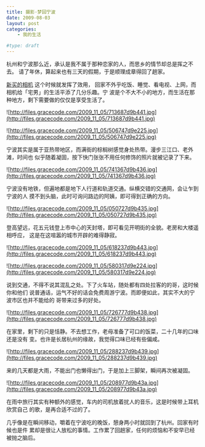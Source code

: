 ```yaml
---
title: 摄影·梦回宁波
date: 2009-08-03
layout: post
categories:
    - 我的生活

#type: draft
---
```


杭州和宁波那么近，承认是我不属于那种恋家的人，而思乡的情节却总是挥之不去。 请了年休，算起来也有三天的假期，于是顺理成章得回了趟家。

 [新买的相机]({{site.urls}}/posts/2969/) 这个时候就发挥了效用， 回家不外乎吃饭、睡觉、看电视、上网，而相机给「宅男」的生活平添了几分乐趣。宁 波是个不大不小的地方，而生活在那种地方，剩下需要做的仅仅是享受生活了。

![http://files.gracecode.com/2009_11_05/713687d9b441.jpg](http://files.gracecode.com/2009_11_05/713687d9b441.jpg)

![http://files.gracecode.com/2009_11_05/506747d9e225.jpg](http://files.gracecode.com/2009_11_05/506747d9e225.jpg)

宁波其实是属于亚热带地区，而满街的棕榈树感觉身处热带。漫步三江口、老外滩，时间也 似乎随着凝固，按下快门张张不用任何修饰的照片就被记录了下来。

![http://files.gracecode.com/2009_11_05/741367d9b436.jpg](http://files.gracecode.com/2009_11_05/741367d9b436.jpg)

宁波没有地铁，但遍地都是地下人行道和轨道交通。纵横交错的交通网，会让乍到宁波的人 摸不到头脑，此时可询问路边的阿姨，即可得到正确的方向。

![http://files.gracecode.com/2009_11_05/050727d9b435.jpg](http://files.gracecode.com/2009_11_05/050727d9b435.jpg)

登高望远，花五元钱登上市中心的天封塔，即可看见开明街的全貌。老房和大楼遥相呼应， 这是在这喧嚣的城市开辟的难得静寂。

![http://files.gracecode.com/2009_11_05/618237d9b443.jpg](http://files.gracecode.com/2009_11_05/618237d9b443.jpg)

![http://files.gracecode.com/2009_11_05/580317d9e224.jpg](http://files.gracecode.com/2009_11_05/580317d9e224.jpg)

说到交通，不得不说其混乱之处。下了火车站，随处都有四处拉客的的哥，这时候你和他们 说普通话，运气不好的话会免费周游宁波。而即便如此，其实不大的宁波市区也并不能给的 哥带来过多的好处。

![http://files.gracecode.com/2009_11_05/726777d9b438.jpg](http://files.gracecode.com/2009_11_05/726777d9b438.jpg)

在家里，剩下的只是恬静。不去想工作，老母准备了可口的饭菜，二十几年的口味还是没有 变。也许是长居杭州的缘故，我觉得口味已经有些偏咸。

![http://files.gracecode.com/2009_11_05/288237d9b439.jpg](http://files.gracecode.com/2009_11_05/288237d9b439.jpg)

来的几天都是大雨，不能出门也懒得出门，于是加上三脚架，瞬间再次被凝固。

![http://files.gracecode.com/2009_11_05/208977d9b43a.jpg](http://files.gracecode.com/2009_11_05/208977d9b43a.jpg)

在雨中旅行其实有种额外的感觉，车内的司机放着扰人的音乐，这是时候带上耳机欣赏自己 的歌，是再合适不过的了。

几乎像是在瞬间移动，嚼着在宁波吃的晚饭，憩身两小时就回到了杭州。回家有时候也是件 累却是很让人放松的事情。工作累了回趟家，任何的烦恼和不安早已经被抛之脑后。
